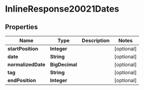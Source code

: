 

# InlineResponse20021Dates


## Properties

Name | Type | Description | Notes
------------ | ------------- | ------------- | -------------
**startPosition** | **Integer** |  |  [optional]
**date** | **String** |  |  [optional]
**normalizedDate** | **BigDecimal** |  |  [optional]
**tag** | **String** |  |  [optional]
**endPosition** | **Integer** |  |  [optional]



